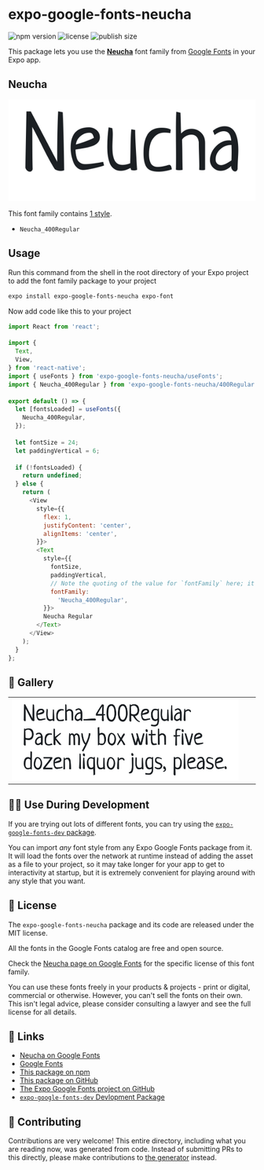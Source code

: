 # expo-google-fonts-neucha

![npm version](https://flat.badgen.net/npm/v/expo-google-fonts-neucha)
![license](https://flat.badgen.net/github/license/expo/google-fonts)
![publish size](https://flat.badgen.net/packagephobia/install/expo-google-fonts-neucha)

This package lets you use the [**Neucha**](https://fonts.google.com/specimen/Neucha) font family from [Google Fonts](https://fonts.google.com/) in your Expo app.

## Neucha

![Neucha](./font-family.png)

This font family contains [1 style](#-gallery).

- `Neucha_400Regular`

## Usage

Run this command from the shell in the root directory of your Expo project to add the font family package to your project
```sh
expo install expo-google-fonts-neucha expo-font
```

Now add code like this to your project
```js
import React from 'react';

import {
  Text,
  View,
} from 'react-native';
import { useFonts } from 'expo-google-fonts-neucha/useFonts';
import { Neucha_400Regular } from 'expo-google-fonts-neucha/400Regular';

export default () => {
  let [fontsLoaded] = useFonts({
    Neucha_400Regular,
  });

  let fontSize = 24;
  let paddingVertical = 6;

  if (!fontsLoaded) {
    return undefined;
  } else {
    return (
      <View
        style={{
          flex: 1,
          justifyContent: 'center',
          alignItems: 'center',
        }}>
        <Text
          style={{
            fontSize,
            paddingVertical,
            // Note the quoting of the value for `fontFamily` here; it expects a string!
            fontFamily:
              'Neucha_400Regular',
          }}>
          Neucha Regular
        </Text>
      </View>
    );
  }
};

```

## 🔡 Gallery


||||
|-|-|-|
|![Neucha_400Regular](.//400Regular/Neucha_400Regular.ttf.png)||||


## 👩‍💻 Use During Development

If you are trying out lots of different fonts, you can try using the [`expo-google-fonts-dev` package](https://github.com/freeboub/google-fonts/tree/master/font-packages/dev#readme).

You can import *any* font style from any Expo Google Fonts package from it. It will load the fonts
over the network at runtime instead of adding the asset as a file to your project, so it may take longer
for your app to get to interactivity at startup, but it is extremely convenient
for playing around with any style that you want.

## 📖 License

The `expo-google-fonts-neucha` package and its code are released under the MIT license.

All the fonts in the Google Fonts catalog are free and open source.

Check the [Neucha page on Google Fonts](https://fonts.google.com/specimen/Neucha) for the specific license of this font family.

You can use these fonts freely in your products & projects - print or digital, commercial or otherwise. However, you can't sell the fonts on their own. This isn't legal advice, please consider consulting a lawyer and see the full license for all details.

## 🔗 Links

- [Neucha on Google Fonts](https://fonts.google.com/specimen/Neucha)
- [Google Fonts](https://fonts.google.com/)
- [This package on npm](https://www.npmjs.com/package/expo-google-fonts-neucha)
- [This package on GitHub](https://github.com/freeboub/google-fonts/tree/master/font-packages/neucha)
- [The Expo Google Fonts project on GitHub](https://github.com/freeboub/google-fonts)
- [`expo-google-fonts-dev` Devlopment Package](https://github.com/freeboub/google-fonts/tree/master/font-packages/dev)

## 🤝 Contributing

Contributions are very welcome! This entire directory, including what you are reading now, was generated from code. Instead of submitting PRs to this directly, please make contributions to [the generator](https://github.com/freeboub/google-fonts/tree/master/packages/generator) instead.
